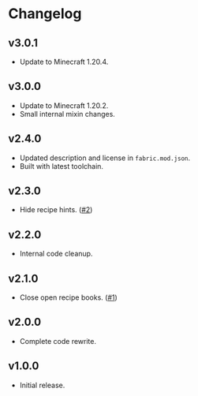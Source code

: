 # Changelog

## v3.0.1

* Update to Minecraft 1.20.4.

## v3.0.0

* Update to Minecraft 1.20.2.
* Small internal mixin changes.

## v2.4.0

* Updated description and license in `fabric.mod.json`.
* Built with latest toolchain.

## v2.3.0

* Hide recipe hints. ([#2](https://github.com/Grayray75/NoRecipeBook/issues/2))

## v2.2.0

* Internal code cleanup.

## v2.1.0

* Close open recipe books. ([#1](https://github.com/Grayray75/NoRecipeBook/issues/1))

## v2.0.0

* Complete code rewrite.

## v1.0.0

* Initial release.
